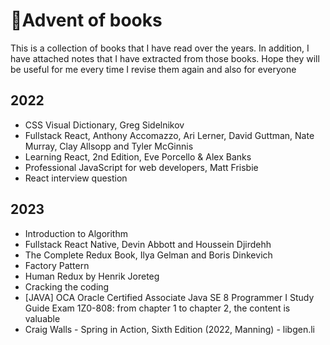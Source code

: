 # 🎄Advent of books

This is a collection of books that I have read over the years. In addition, I have attached notes that I have extracted from those books. Hope they will be useful for me every time I revise them again and also for everyone 


## 2022

- CSS Visual Dictionary, Greg Sidelnikov
- Fullstack React, Anthony Accomazzo, Ari Lerner, David Guttman, Nate Murray, Clay Allsopp and Tyler McGinnis
- Learning React, 2nd Edition, Eve Porcello & Alex Banks
- Professional JavaScript for web developers, Matt Frisbie
- React interview question

## 2023

- Introduction to Algorithm
- Fullstack React Native, Devin Abbott and Houssein Djirdehh
- The Complete Redux Book, Ilya Gelman and Boris Dinkevich
- Factory Pattern
- Human Redux by Henrik Joreteg
- Cracking the coding
- [JAVA] OCA Oracle Certified Associate Java SE 8 Programmer I Study Guide Exam 1Z0-808: from chapter 1 to chapter 2, the content is valuable
- Craig Walls - Spring in Action, Sixth Edition (2022, Manning) - libgen.li
